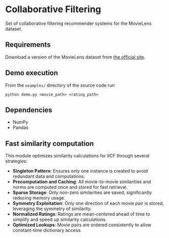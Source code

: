 # Collaborative Filtering
Set of collaborative filtering recommender systems for the MovieLens dataset.
## Requirements
Download a version of the MovieLens dataset from [the official site](https://grouplens.org/datasets/movielens/).
## Demo execution 
From the `examples/` directory of the source code run
```
python demo.py <movie_path> <rating_path>
```
## Dependencies
- NumPy
- Pandas

## Fast similarity computation
This module optimizes similarity calculations for IICF through several strategies:
- **Singleton Pattern**: Ensures only one instance is created to avoid redundant data and computations.
- **Precomputation and Caching**: All movie-to-movie similarities and norms are computed once and stored for fast retrieval.
- **Sparse Storage**: Only non-zero similarities are saved, significantly reducing memory usage.
- **Symmetry Exploitation**: Only one direction of each movie pair is stored, leveraging the symmetry of similarity.
- **Normalized Ratings**: Ratings are mean-centered ahead of time to simplify and speed up similarity calculations.
- **Optimized Lookups**: Movie pairs are ordered consistently to allow constant-time dictionary access.